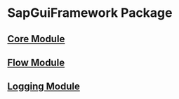 # SapGuiFramework Package
## [Core Module](/docs/references/Core.md)
## [Flow Module](/docs/references/Flow.md)
## [Logging Module](/docs/references/Logging.md)